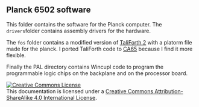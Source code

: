 ## Planck 6502 software

This folder contains the software for the Planck computer.
The `drivers`folder contains assembly drivers for the hardware.

The `fos` folder contains a modified version of [TaliForth 2](https://github.com/scotws/TaliForth2) with a platorm file made for the planck. I ported TaliForth code to [CA65](https://cc65.github.io/doc/ca65.html) because I find it more flexible.

Finally the PAL directory contains Wincupl code to program the programmable logic chips on the backplane and on the processor board.


<a rel="license" href="http://creativecommons.org/licenses/by-sa/4.0/"><img alt="Creative Commons License" style="border-width:0" src="https://i.creativecommons.org/l/by-sa/4.0/88x31.png" /></a><br />This documentation is licensed under a <a rel="license" href="http://creativecommons.org/licenses/by-sa/4.0/">Creative Commons Attribution-ShareAlike 4.0 International License</a>.